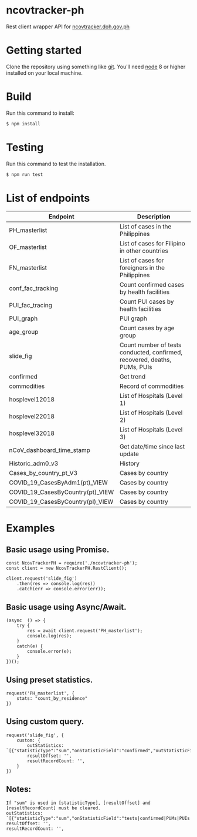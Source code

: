 # ncovtracker-ph
Rest client wrapper API for [ncovtracker.doh.gov.ph](https://ncovtracker.doh.gov.ph)


# Getting started
Clone the repository using something like [git](http://git-scm.com/).
You'll need [node](http://nodejs.org/) 8 or higher installed on your local machine.


# Build
Run this command to install:

``` bash
$ npm install
```


# Testing
Run this command to test the installation.

``` bash
$ npm run test
```


# List of endpoints

| Endpoint                          | Description  |
| --------------------------------- | ------------ |
| PH_masterlist                     | List of cases in the Philippines |
| OF_masterlist                     | List of cases for Filipino in other countries |
| FN_masterlist                     | List of cases for foreigners in the Philippines |
| conf_fac_tracking                 | Count confirmed cases by health facilities |
| PUI_fac_tracing                   | Count PUI cases by health facilities |
| PUI_graph                         | PUI graph |
| age_group                         | Count cases by age group |
| slide_fig                         | Count number of tests conducted, confirmed, recovered, deaths, PUMs, PUIs |
| confirmed                         | Get trend |
| commodities                       | Record of commodities |
| hosplevel12018                    | List of Hospitals (Level 1) |
| hosplevel22018                    | List of Hospitals (Level 2) |
| hosplevel32018                    | List of Hospitals (Level 3) |
| nCoV_dashboard_time_stamp         | Get date/time since last update |
| Historic_adm0_v3                  | History |
| Cases_by_country_pt_V3            | Cases by country |
| COVID_19_CasesByAdm1(pt)_VIEW     | Cases by country |
| COVID_19_CasesByCountry(pt)_VIEW  | Cases by country |
| COVID_19_CasesByCountry(pl)_VIEW  | Cases by country |


# Examples


## Basic usage using Promise.

    const NcovTrackerPH = require('./ncovtracker-ph');
    const client = new NcovTrackerPH.RestClient();

    client.request('slide_fig')
        .then(res => console.log(res))
        .catch(err => console.error(err));


## Basic usage using Async/Await.

    (async  () => {
        try {
            res = await client.request('PH_masterlist');
            console.log(res);
        }
        catch(e) {
            console.error(e);
        }
    })();


## Using preset statistics.

    request('PH_masterlist', {
        stats: "count_by_residence"
    })


## Using custom query.

    request('slide_fig', { 
        custom: {
            outStatistics: `[{"statisticType":"sum","onStatisticField":"confirmed","outStatisticFieldName":"value"}]`,
            resultOffset: '',
            resultRecordCount: '',
        }
    })


## Notes: 
    If "sum" is used in [statisticType], [resultOffset] and [resultRecordCount] must be cleared. 
    outStatistics: `[{"statisticType":"sum","onStatisticField":"tests|confirmed|PUMs|PUIs|recovered|deaths","outStatisticFieldName":"value"}]`
    resultOffset: '',
    resultRecordCount: '',